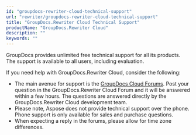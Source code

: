 ```yaml
---
id: "groupdocs-rewriter-cloud-technical-support"
url: "rewriter/groupdocs-rewriter-cloud-technical-support"
title: "GroupDocs.Rewriter Cloud Technical Support"
productName: "GroupDocs.Rewriter Cloud"
description: ""
keywords: ""
---
```


GroupDocs provides unlimited free technical support for all its products. The support is available to all users, including evaluation.

If you need help with GroupDocs.Rewriter Cloud, consider the following:

* The main avenue for support is the [GroupDocs Cloud Forums](http://forum.groupdocs.cloud/). Post your question in the GroupDocs.Rewriter Cloud Forum and it will be answered within a few hours. The questions are answered directly by the GroupDocs.Rewriter Cloud development team.
* Please note, Aspose does not provide technical support over the phone. Phone support is only available for sales and purchase questions.
* When expecting a reply in the forums, please allow for time zone differences.